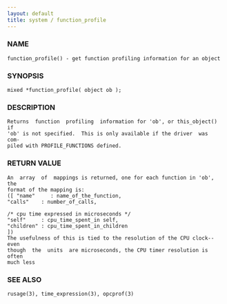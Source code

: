 ```yaml
---
layout: default
title: system / function_profile
---
```






### NAME
    function_profile() - get function profiling information for an object


### SYNOPSIS
    mixed *function_profile( object ob );


### DESCRIPTION
    Returns  function  profiling  information for 'ob', or this_object() if
    'ob' is not specified.  This is only available if the driver  was  com‐
    piled with PROFILE_FUNCTIONS defined.


### RETURN VALUE
    An  array  of  mappings is returned, one for each function in 'ob', the
    format of the mapping is:
    ([ "name"     : name_of_the_function,
    "calls"    : number_of_calls,

    /* cpu time expressed in microseconds */
    "self"     : cpu_time_spent_in self,
    "children" : cpu_time_spent_in_children
    ])
    The usefulness of this is tied to the resolution of the CPU clock--even
    though  the  units  are microseconds, the CPU timer resolution is often
    much less


### SEE ALSO
    rusage(3), time_expression(3), opcprof(3)



